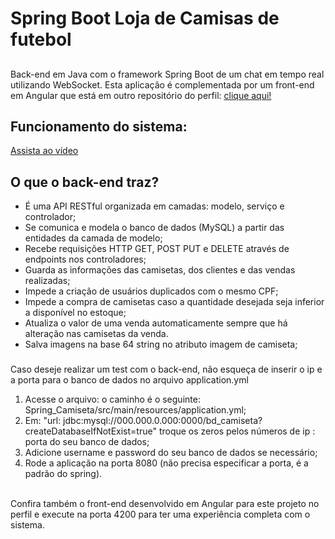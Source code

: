# Spring Boot Loja de Camisas de futebol

##
Back-end em Java com o framework Spring Boot de um chat em tempo real utilizando WebSocket. Esta aplicação é complementada por um front-end em Angular que está em outro repositório do perfil: [clique aqui!](https://github.com/YuriKevin/Angular_Loja_de_Camisetas)  <br>

## Funcionamento do sistema: 
[Assista ao vídeo](https://youtu.be/EZUzDujXRBU)


## O que o back-end traz?
- É uma API RESTful organizada em camadas: modelo, serviço e controlador;
- Se comunica e modela o banco de dados (MySQL) a partir das entidades da camada de modelo;
- Recebe requisições HTTP GET, POST PUT e DELETE através de endpoints nos controladores;
- Guarda as informações das camisetas, dos clientes e das vendas realizadas;
- Impede a criação de usuários duplicados com o mesmo CPF;
- Impede a compra de camisetas caso a quantidade desejada seja inferior a disponível no estoque;
- Atualiza o valor de uma venda automaticamente sempre que há alteração nas camisetas da venda.
- Salva imagens na base 64 string no atributo imagem de camiseta;



###
Caso deseje realizar um test com o back-end, não esqueça de inserir o ip e a porta para o banco de dados no arquivo application.yml
1. Acesse o arquivo: o caminho é o seguinte: Spring_Camiseta/src/main/resources/application.yml;
2. Em: "url: jdbc:mysql://000.000.0.000:0000/bd_camiseta?createDatabaseIfNotExist=true"
troque os zeros pelos números de ip : porta do seu banco de dados;
3. Adicione username e password do seu banco de dados se necessário;
4. Rode a aplicação na porta 8080 (não precisa especificar a porta, é a padrão do spring).
<br>
Confira também o front-end desenvolvido em Angular para este projeto no perfil e execute na porta 4200 para ter uma experiência completa com o sistema.
